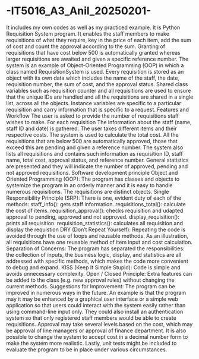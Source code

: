 # -IT5016_A3_Anil_20250201-
It includes my own codes as well as my practiced example.
It is Python Requisition System program. It enables the staff members to make requisitions of what they require, key in the price of each item, add the sum of cost and count the approval according to the sum. Granting of requisitions that have cost below 500 is automatically granted whereas larger requisitions are awaited and given a specific reference number. 
The system is an example of Object-Oriented Programming (OOP) in which a class named RequisitionSystem is used. Every requisition is stored as an object with its own data which includes the name of the staff, the date, requisition number, the sum of cost, and the approval status. Shared class variables such as requisition counter and all requisitions are used to ensure that the unique IDs are handled and all the requisitions are shared in a single list, across all the objects. Instance variables are specific to a particular requisition and carry information that is specific to a request.
Features and Workflow
The user is asked to provide the number of requisitions staff wishes to make.
For each requisition 
The information about the staff (name, staff ID and date) is gathered. The user takes different items and their respective costs. The system is used to calculate the total cost. All the requisitions that are below 500 are automatically approved, those that exceed this are pending and given a reference number. The system also lists all requisitions and contains such information as requisition ID, staff name, total cost, approval status, and reference number. General statistics are presented and they will indicate the number of approved, pending and not approved requisitions.
Software development principle
Object and Oriented Programming (OOP):
 The program has classes and objects to systemize the program in an orderly manner and it is easy to handle numerous requisitions. The requisitions are distinct objects. 
 Single Responsibility Principle (SRP):
 There is one, evident duty of each of the methods: 
staff_info(): gets staff information. 
requisitions_total(): calculate the cost of items. 
requisition_approval(): checks requisition and udapted approval to pending, approved and not approved.
display_requisition():  prints all requisition.
requisition_statistics(): calculates all requisition and display the requistion 
DRY (Don’t Repeat Yourself):
Repeating the code is avoided through the use of loops and reusable methods. As an illustration, all requisitions have one reusable method of item input and cost calculation.
Separation of Concerns:
The program has separated the responsibilities: the collection of inputs, the business logic, display, and statistics are all addressed with specific methods, which makes the code more convenient to debug and expand.
KISS (Keep It Simple Stupid):
Code is simple and avoids unnecessary complexity.
Open / Closed Principle:
Extra features can be added to the class (e.g. new approval rules) without changing the current methods.
Suggestions for Improvement:
The program can be improved in numerous ways in the future. An example is that the program may it may be enhanced by a graphical user interface or a simple web application so that users could interact with the system easily rather than using command-line input only. They could also install an authentication system so that only registered staff members would be able to create requisitions. Approval may take several levels based on the cost, which may be approval of line managers or approval of finance department. It is also possible to change the system to accept cost  in a decimal number form to make the system more realistic. Lastly, unit tests might be included to evaluate the program to be in place under various circumstances.
